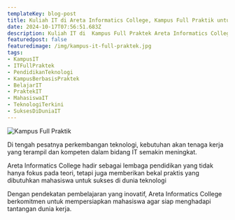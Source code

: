 ```yaml
---
templateKey: blog-post
title: Kuliah IT di Areta Informatics College, Kampus Full Praktik untuk Karir Cemerlang di Dunia Teknologi
date: 2024-10-17T07:56:51.683Z
description: Kuliah IT di  Kampus Full Praktek Areta Informatics College yang Mempersiapkan Mahasiswa untuk Karir Sukses di Dunia Teknologi
featuredpost: false
featuredimage: /img/kampus-it-full-praktek.jpg
tags:
- KampusIT
- ITFullPraktek
- PendidikanTeknologi
- KampusBerbasisPraktek
- BelajarIT
- PraktekIT
- MahasiswaIT
- TeknologiTerkini
- SuksesDiDuniaIT
---
```


![Kampus Full Praktik](/img/kampus-it-full-praktek.jpg "Kampus Full Praktik")

Di tengah pesatnya perkembangan teknologi, kebutuhan akan tenaga kerja yang terampil dan kompeten dalam bidang IT semakin meningkat.
											
Areta Informatics College hadir sebagai lembaga pendidikan yang tidak hanya fokus pada teori, tetapi juga memberikan bekal praktis yang dibutuhkan mahasiswa untuk sukses di dunia teknologi						
											
Dengan pendekatan pembelajaran yang inovatif, Areta Informatics College berkomitmen untuk mempersiapkan mahasiswa agar siap menghadapi tantangan dunia kerja.